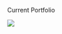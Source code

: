 Current Portfolio

<img src = "![image](https://github.com/user-attachments/assets/d27d6a8d-1ee8-4aa4-8b2d-27023d10c178)
" />
